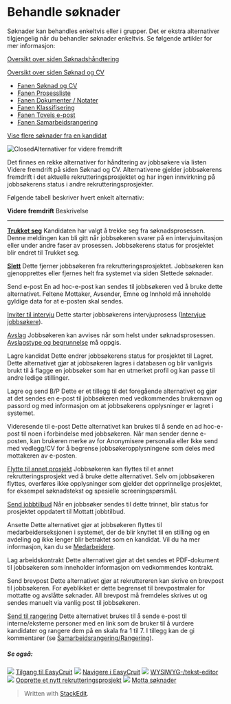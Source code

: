 # Behandle søknader

Søknader kan behandles enkeltvis eller i grupper. Det er ekstra alternativer tilgjengelig når du behandler søknader enkeltvis. Se følgende artikler for mer informasjon:

[Oversikt over siden Søknadshåndtering](application_handling_page_overview.htm)

[Oversikt over siden Søknad og CV](application_and_cv_page_overview.htm)

-   [Fanen Søknad og CV](application_and_cv_tab.htm)
-   [Fanen Prosessliste](recruitment_activities_list_tab.htm)
-   [Fanen Dokumenter / Notater](documents_notes_tab.htm)
-   [Fanen Klassifisering](classification_tab.htm)
-   [Fanen Toveis e-post](two_way_email_tab.htm)
-   [Fanen Samarbeidsrangering](collaborative_rating_tab.htm)

[Vise flere søknader fra en kandidat](viewing_a_candidates_multiple_applications.htm)

![Closed](../Skins/Default/Stylesheets/Images/transparent.gif)Alternativer for videre fremdrift

Det finnes en rekke alternativer for håndtering av jobbsøkere via listen  Videre fremdrift  på siden  Søknad og CV. Alternativene gjelder jobbsøkerens fremdrift i det aktuelle rekrutteringsprosjektet og har ingen innvirkning på jobbsøkerens status i andre rekrutteringsprosjekter.

Følgende tabell beskriver hvert enkelt alternativ:

**Videre fremdrift**
Beskrivelse
***
**[Trukket seg](rejecting_and_withdrawing_an_applicant.htm)**
Kandidaten har valgt å trekke seg fra søknadsprosessen. Denne meldingen kan bli gitt når jobbsøkeren svarer på en intervjuinvitasjon eller under andre faser av prosessen. Jobbsøkerens  status for prosjektet  blir endret til  Trukket seg.

**[Slett](deleting_an_applicant.htm)**
Dette fjerner jobbsøkeren fra rekrutteringsprosjektet. Jobbsøkeren kan gjenopprettes eller fjernes helt fra systemet via siden  Slettede søknader.

Send e-post
En ad hoc-e-post kan sendes til jobbsøkeren ved å bruke dette alternativet. Feltene  Mottaker,  Avsender,  Emne  og  Innhold  må inneholde gyldige data for at e-posten skal sendes.

[Inviter til intervju](interviewing_applicants.htm)
Dette starter jobbsøkerens intervjuprosess ([Intervjue jobbsøkere](interviewing_applicants.htm)).

[Avslag](rejecting_and_withdrawing_an_applicant.htm)
Jobbsøkeren kan avvises når som helst under søknadsprosessen.  [Avslagstype og begrunnelse](rejecting_and_withdrawing_an_applicant.htm)  må oppgis.

Lagre kandidat
Dette endrer jobbsøkerens  status for prosjektet  til  Lagret. Dette alternativet gjør at jobbsøkeren lagres i databasen og blir vanligvis brukt til å flagge en jobbsøker som har en utmerket profil og kan passe til andre ledige stillinger.

Lagre og send B/P
Dette er et tillegg til det foregående alternativet og gjør at det sendes en e-post til jobbsøkeren med vedkommendes brukernavn og passord og med informasjon om at jobbsøkerens opplysninger er lagret i systemet.

Videresende til e-post
Dette alternativet kan brukes til å sende en ad hoc-e-post til noen i forbindelse med jobbsøkeren. Når man sender denne e-posten, kan brukeren merke av for Anonymisere personalia eller Ikke send med vedlegg/CV for å begrense jobbsøkeropplysningene som deles med mottakeren av e-posten.

[Flytte til annet prosjekt](transferring_applicants.htm)
Jobbsøkeren kan flyttes til et annet rekrutteringsprosjekt ved å bruke dette alternativet. Selv om jobbsøkeren flyttes, overføres ikke opplysninger som gjelder det opprinnelige prosjektet, for eksempel søknadstekst og spesielle screeningspørsmål.

[Send jobbtilbud](making_an_offer_to_an_applicant.htm)
Når en jobbsøker sendes til dette trinnet, blir status for prosjektet oppdatert til Mottatt jobbtilbud.

Ansette
Dette alternativet gjør at jobbsøkeren flyttes til medarbeiderseksjonen i systemet, der de blir knyttet til en stilling og en avdeling og ikke lenger blir betraktet som en kandidat. Vil du ha mer informasjon, kan du se  [Medarbeidere](guide_for_users_employees.htm).

Lag arbeidskontrakt
Dette alternativet gjør at det sendes et PDF-dokument til jobbsøkeren som inneholder informasjon om vedkommendes kontrakt.

Send brevpost
Dette alternativet gjør at rekruttereren kan skrive en brevpost til jobbsøkeren. For øyeblikket er dette begrenset til brevpostmaler for mottatte og avslåtte søknader. All brevpost må fremdeles skrives ut og sendes manuelt via vanlig post til jobbsøkeren.

[Send til rangering](collaborative_rating_panel_review.htm)
Dette alternativet brukes til å sende e-post til interne/eksterne personer med en link som de bruker til å vurdere kandidater og rangere dem på en skala fra 1 til 7. I tillegg kan de gi kommentarer (se  [Samarbeidsrangering/Rangering](collaborative_rating_panel_review.htm)).

##### Se også:

![](../Resources/Images/icon-document-link.png)  [Tilgang til EasyCruit](accessing_easycruit.htm)
![](../Resources/Images/icon-document-link.png)  [Navigere i EasyCruit](navigation_in_easycruit.htm)
![](../Resources/Images/icon-document-link.png)  [WYSIWYG-/tekst-editor](wysiwyg_text_editor.htm)
![](../Resources/Images/icon-document-link.png)  [Opprette et nytt rekrutteringsprosjekt](creating_a_new_vacancy.htm)
![](../Resources/Images/icon-document-link.png)  [Motta søknader](receiving_applications.htm)


> Written with [StackEdit](https://stackedit.io/).
<!--stackedit_data:
eyJoaXN0b3J5IjpbMTIwMjAwMDQzMF19
-->